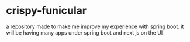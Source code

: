 # crispy-funicular
a repository made to make me improve my experience with spring boot. it will be having many apps under spring boot and  next js on the UI
